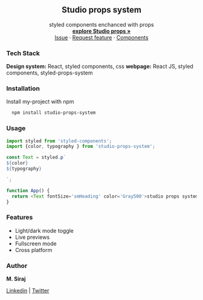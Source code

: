 <h2 align="center">Studio props system</h2>

<p align="center">
   styled components enchanced with props
  <br>
  <a href=""><strong>explore Studio props »</strong></a>
  <br>
  <a href="">Issue</a>
  ·
  <a href="">Request feature</a>
  ·
  <a href="">Components</a>
</p>


### Tech Stack

**Design system:** React, styled components, css
**webpage:** React JS, styled components, styled-props-system

### Installation

Install my-project with npm

```bash
  npm install studio-props-system
```
### Usage

```javascript
import styled from 'styled-components';
import {color, typography } from 'studio-props-system';

const Text = styled.p`
${color}
${typography}

`;

function App() {
  return <Text fontSize='smHeading' color='Gray500'>studio props system</Text>
}
```

### Features

- Light/dark mode toggle
- Live previews
- Fullscreen mode
- Cross platform

### Author

**M. Siraj**

[Linkedin] | [Twitter]

[twitter]: https://twitter.com/engsiraj_
[linkedin]: https://linkedin.com/in/engsiraj


